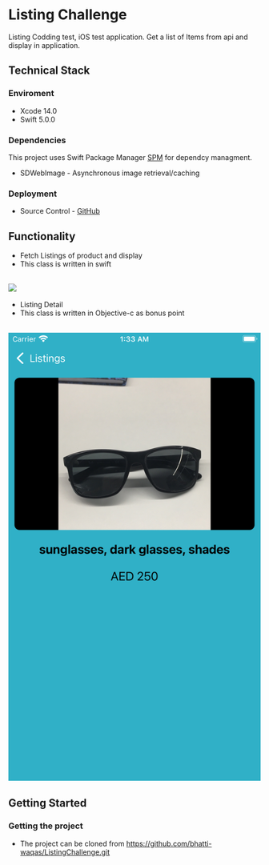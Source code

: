 # Listing Challenge

Listing Codding test,  iOS test application. Get a list of Items from api and display in application.

## Technical Stack

### Enviroment
- Xcode 14.0
- Swift 5.0.0

### Dependencies
This project uses Swift Package Manager [SPM](https://swift.org/package-manager/) for dependcy managment.

- SDWebImage - Asynchronous image retrieval/caching

### Deployment
- Source Control - [GitHub](https://github.com/)

## Functionality
- Fetch Listings of product and display
- This class is written in swift
<br>
<img src = "README Files/listings.png" width = 600>

- Listing Detail
- This class is written in Objective-c as bonus point
<br>
<img src = "README Files/details.png" width = 600>

## Getting Started
### Getting the project

- The project can be cloned from https://github.com/bhatti-waqas/ListingChallenge.git
